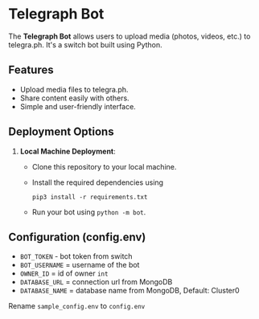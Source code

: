 # Telegraph Bot

The **Telegraph Bot** allows users to upload media (photos, videos, etc.) to telegra.ph. It's a switch bot built using Python.

## Features

- Upload media files to telegra.ph.
- Share content easily with others.
- Simple and user-friendly interface.

## Deployment Options

1. **Local Machine Deployment**:
    - Clone this repository to your local machine.
    - Install the required dependencies using

        ```
        pip3 install -r requirements.txt
        ```
    - Run your bot using `python -m bot`.

## Configuration (config.env)

- `BOT_TOKEN` - bot token from switch
- `BOT_USERNAME` = username of the bot
- `OWNER_ID` = id of owner `int`
- `DATABASE_URL` = connection url from MongoDB
- `DATABASE_NAME` = database name from MongoDB, Default: Cluster0

Rename `sample_config.env` to `config.env`